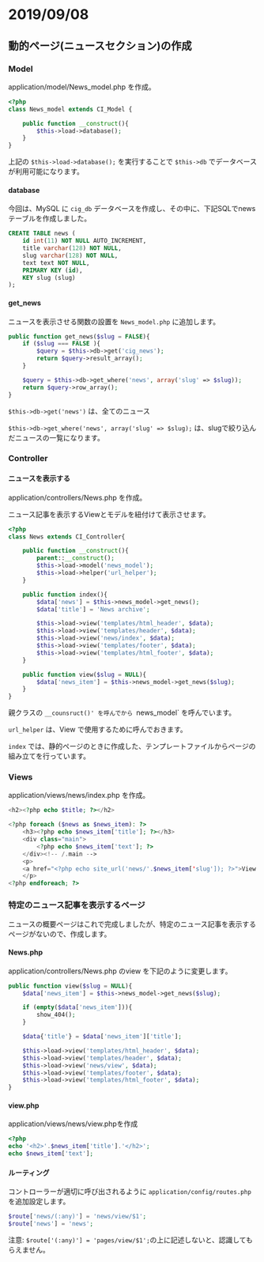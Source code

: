 # 2019/09/08

## 動的ページ(ニュースセクション)の作成

### Model

application/model/News_model.php を作成。

```php
<?php
class News_model extends CI_Model {

    public function __construct(){
        $this->load->database();
    }
}
```

上記の `$this->load->database();` を実行することで `$this->db` でデータベースが利用可能になります。

#### database

今回は、MySQL に `cig_db` データベースを作成し、その中に、下記SQLでnewsテーブルを作成しました。

```sql
CREATE TABLE news (
    id int(11) NOT NULL AUTO_INCREMENT,
    title varchar(128) NOT NULL,
    slug varchar(128) NOT NULL,
    text text NOT NULL,
    PRIMARY KEY (id),
    KEY slug (slug)
);
```

#### get_news

ニュースを表示させる関数の設置を `News_model.php` に追加します。

```php
public function get_news($slug = FALSE){
    if ($slug === FALSE ){
        $query = $this->db->get('cig_news');
        return $query->result_array();
    }

    $query = $this->db->get_where('news', array('slug' => $slug));
    return $query->row_array();
}
```

`$this->db->get('news')` は、全てのニュース

`$this->db->get_where('news', array('slug' => $slug);` は、slugで絞り込んだニュースの一覧になります。

### Controller

#### ニュースを表示する

application/controllers/News.php を作成。

ニュース記事を表示するViewとモデルを紐付けて表示させます。

```php
<?php
class News extends CI_Controller{

    public function __construct(){
        parent::__construct();
        $this->load->model('news_model');
        $this->load->helper('url_helper');
    }

    public function index(){
        $data['news'] = $this->news_model->get_news();
        $data['title'] = 'News archive';

        $this->load->view('templates/html_header', $data);
        $this->load->view('templates/header', $data);
        $this->load->view('news/index', $data);
        $this->load->view('templates/footer', $data);
        $this->load->view('templates/html_footer', $data);
    }

    public function view($slug = NULL){
        $data['news_item'] = $this->news_model->get_news($slug);
    }
}
```

親クラスの `__counsruct()' を呼んでから `news_model` を呼んでいます。

`url_helper` は、View で使用するために呼んでおきます。

`index` では、静的ページのときに作成した、テンプレートファイルからページの組み立てを行っています。

### Views

application/views/news/index.php を作成。

```php
<h2><?php echo $title; ?></h2>

<?php foreach ($news as $news_item): ?>
    <h3><?php echo $news_item['title']; ?></h3>
    <div class="main">
        <?php echo $news_item['text']; ?>
    </div><!-- /.main -->
    <p>
    <a href="<?php echo site_url('news/'.$news_item['slug']); ?>">View article</a>
    </p>
<?php endforeach; ?>
```

### 特定のニュース記事を表示するページ

ニュースの概要ページはこれで完成しましたが、特定のニュース記事を表示するページがないので、作成します。

#### News.php

application/controllers/News.php のview を下記のように変更します。

```php
public function view($slug = NULL){
    $data['news_item'] = $this->news_model->get_news($slug);

    if (empty($data['news_item'])){
        show_404();
    }

    $data{'title'} = $data['news_item']['title'];

    $this->load->view('templates/html_header', $data);
    $this->load->view('templates/header', $data);
    $this->load->view('news/view', $data);
    $this->load->view('templates/footer', $data);
    $this->load->view('templates/html_footer', $data);
}
```

#### view.php

application/views/news/view.phpを作成

```php
<?php
echo '<h2>'.$news_item['title'].'</h2>';
echo $news_item['text'];
```

#### ルーティング

コントローラーが適切に呼び出されるように `application/config/routes.php` を追加設定します。

```php
$route['news/(:any)'] = 'news/view/$1';
$route['news'] = 'news';
```

注意:
`$route['(:any)'] = 'pages/view/$1';`の上に記述しないと、認識してもらえません。
